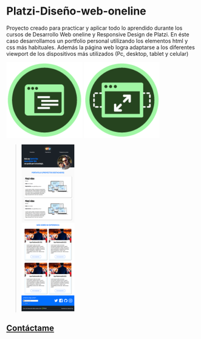 # Platzi-Diseño-web-oneline
Proyecto creado para practicar y aplicar todo lo aprendido durante los cursos de Desarrollo Web oneline y Responsive Design de Platzi.
En éste caso desarrollamos un portfolio personal utilizando los elementos html y css más habituales.
Además la página web logra adaptarse a los diferentes viewport de los dispositivos más utilizados (Pc, desktop, tablet y celular)

<img src="img/LogoCurso.webp" alt="Logo del curso" style="width: 200px;"> <img src="img/icon-responsive.webp" alt="Logo del curso" style="width: 200px;">

> <img style="width: 30%;" src="img/screenshot.png" alt="Mokup de la pagina">

## [Contáctame](https://www.instagram.com/gabriel.diaz_arg/?hl=es-la)
